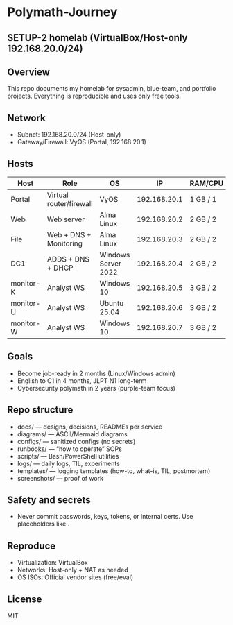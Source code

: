 # Polymath-Journey
## SETUP-2 homelab (VirtualBox/Host-only 192.168.20.0/24)

## Overview
This repo documents my homelab for sysadmin, blue-team, and portfolio projects. Everything is reproducible and uses only free tools.

## Network
- Subnet: 192.168.20.0/24 (Host-only)
- Gateway/Firewall: VyOS (Portal, 192.168.20.1)

## Hosts
| Host | Role | OS | IP | RAM/CPU |
|---|---|---|---|---|
| Portal | Virtual router/firewall | VyOS | 192.168.20.1 | 1 GB / 1 |
| Web | Web server | Alma Linux | 192.168.20.2 | 2 GB / 2 |
| File | Web + DNS + Monitoring | Alma Linux | 192.168.20.3 | 2 GB / 2 |
| DC1 | ADDS + DNS + DHCP | Windows Server 2022 | 192.168.20.4 | 2 GB / 2 |
| monitor-K | Analyst WS | Windows 10 | 192.168.20.5 | 3 GB / 2 |
| monitor-U | Analyst WS | Ubuntu 25.04 | 192.168.20.6 | 3 GB / 2 |
| monitor-W | Analyst WS | Windows 10 | 192.168.20.7 | 3 GB / 2 |

## Goals
- Become job-ready in 2 months (Linux/Windows admin)
- English to C1 in 4 months, JLPT N1 long-term
- Cybersecurity polymath in 2 years (purple-team focus)

## Repo structure
- docs/ — designs, decisions, READMEs per service
- diagrams/ — ASCII/Mermaid diagrams
- configs/ — sanitized configs (no secrets)
- runbooks/ — “how to operate” SOPs
- scripts/ — Bash/PowerShell utilities
- logs/ — daily logs, TIL, experiments
- templates/ — logging templates (how-to, what-is, TIL, postmortem)
- screenshots/ — proof of work

## Safety and secrets
- Never commit passwords, keys, tokens, or internal certs. Use placeholders like <REDACTED>.

## Reproduce
- Virtualization: VirtualBox
- Networks: Host-only + NAT as needed
- OS ISOs: Official vendor sites (free/eval)

## License
MIT
